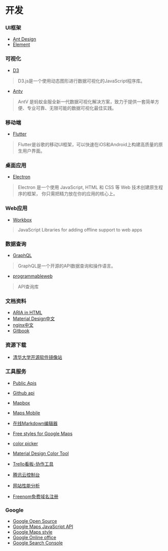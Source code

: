 # 开发

### UI框架

* [Ant Design](https://ant.design/docs/react/introduce-cn)
* [Element](http://element-cn.eleme.io/#/zh-CN/component/installation)

### 可视化

* [D3](https://d3js.org/)
> D3.js是一个使用动态图形进行数据可视化的JavaScript程序库。

* [Antv](https://antv.alipay.com/zh-cn/index.html#__products)
> AntV 是蚂蚁金服全新一代数据可视化解决方案，致力于提供一套简单方便、专业可靠、无限可能的数据可视化最佳实践。

### 移动端

* [Flutter](https://flutter.io/docs/get-started/install)
> Flutter是谷歌的移动UI框架，可以快速在iOS和Android上构建高质量的原生用户界面。

### 桌面应用

* [Electron](https://electronjs.org/)
> Electron 是一个使用 JavaScript, HTML 和 CSS 等 Web 技术创建原生程序的框架， 你只需把精力放在你的应用的核心上。

### Web应用

* [Workbox](https://developers.google.com/web/tools/workbox/)
> JavaScript Libraries for adding offline support to web apps

### 数据查询

* [GraphQL](https://graphql.cn/learn/)
> GraphQL是一个开源的API数据查询和操作语言。

* [programmableweb](https://www.programmableweb.com/apis/directory)
> API查询库

### 文档资料

* [ARIA in HTML](https://www.w3.org/TR/html-aria/)
* [Material Design中文](http://design.1sters.com/#)
* [nginx中文](http://www.nginx.cn/doc/)
* [Gitbook](https://gitbook.zhangjikai.com/)

### 资源下载

* [清华大学开源软件镜像站](https://mirror.tuna.tsinghua.edu.cn)

### 工具服务

* [Public Apis](https://github.com/toddmotto/public-apis)
* [Github api](https://api.github.com/)
* [Mapbox](https://docs.mapbox.com/)
* [Maps Mobile](https://leafletjs.com/)


* [在线Markdown编辑器](https://dillinger.io/)
* [Free styles for Google Maps](https://snazzymaps.com/)
* [color picker](https://htmlcolorcodes.com/zh/)
* [Material Design Color Tool](https://material.io/tools/color/#!/?view.left=0&view.right=0&primary.color=C62828)
* [Trello看板-协作工具](https://trello.com/)


* [腾讯云控制台](https://console.cloud.tencent.com/cvm/index)
* [网站性能分析](https://developers.google.com/speed/pagespeed/insights/)
* [Freenom免费域名注册](https://my.freenom.com/clientarea.php)

### Google

* [Google Open Source](http://www.nginx.cn/doc/)
* [Google Maps JavaScript API](https://developers.google.com/maps/documentation/javascript/controls)
* [Google Maps style](https://mapstyle.withgoogle.com/)
* [Google Online office](https://docs.google.com/document/u/0/)
* [Google Search Console](https://search.google.com/search-console)



